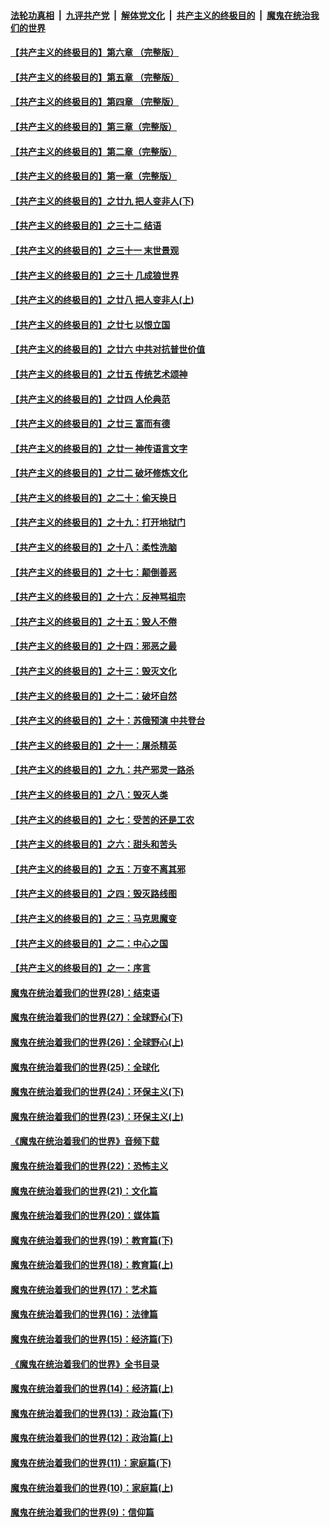 

####  [法轮功真相](../../../../basic/blob/master/README.md?t=05300530) &nbsp;|&nbsp; [九评共产党](../../../../9ping.md/blob/master/README.md?t=05300530) &nbsp;|&nbsp; [解体党文化](../../../../jtdwh.md/blob/master/README.md?t=05300530)  &nbsp;|&nbsp; [共产主义的终极目的](../../../../gczydzjmd.md/blob/master/README.md?t=05300530) &nbsp;|&nbsp; [魔鬼在统治我们的世界](../../../../mgztzwmdsj.md/blob/master/README.md?t=05300530) 

#### [【共产主义的终极目的】第六章 （完整版）](../pages/nsc422/n11428913.md?t=05300530) 

#### [【共产主义的终极目的】第五章 （完整版）](../pages/nsc422/n11428912.md?t=05300530) 

#### [【共产主义的终极目的】第四章 （完整版）](../pages/nsc422/n11428907.md?t=05300530) 

#### [【共产主义的终极目的】第三章（完整版）](../pages/nsc422/n11428848.md?t=05300530) 

#### [【共产主义的终极目的】第二章（完整版）](../pages/nsc422/n11428831.md?t=05300530) 

#### [【共产主义的终极目的】第一章（完整版）](../pages/nsc422/n11417651.md?t=05300530) 

#### [【共产主义的终极目的】之廿九 把人变非人(下)](../pages/nsc422/n11344140.md?t=05300530) 

#### [【共产主义的终极目的】之三十二 结语](../pages/nsc422/n11360535.md?t=05300530) 

#### [【共产主义的终极目的】之三十一 末世景观](../pages/nsc422/n11351129.md?t=05300530) 

#### [【共产主义的终极目的】之三十 几成狼世界](../pages/nsc422/n11348280.md?t=05300530) 

#### [【共产主义的终极目的】之廿八 把人变非人(上)](../pages/nsc422/n11340492.md?t=05300530) 

#### [【共产主义的终极目的】之廿七 以恨立国](../pages/nsc422/n11336944.md?t=05300530) 

#### [【共产主义的终极目的】之廿六 中共对抗普世价值](../pages/nsc422/n11324785.md?t=05300530) 

#### [【共产主义的终极目的】之廿五 传统艺术颂神](../pages/nsc422/n11296396.md?t=05300530) 

#### [【共产主义的终极目的】之廿四 人伦典范](../pages/nsc422/n11296397.md?t=05300530) 

#### [【共产主义的终极目的】之廿三 富而有德](../pages/nsc422/n11283598.md?t=05300530) 

#### [【共产主义的终极目的】之廿一 神传语言文字](../pages/nsc422/n11263265.md?t=05300530) 

#### [【共产主义的终极目的】之廿二 破坏修炼文化](../pages/nsc422/n11245728.md?t=05300530) 

#### [【共产主义的终极目的】之二十：偷天换日](../pages/nsc422/n11238846.md?t=05300530) 

#### [【共产主义的终极目的】之十九：打开地狱门](../pages/nsc422/n11206376.md?t=05300530) 

#### [【共产主义的终极目的】之十八：柔性洗脑](../pages/nsc422/n11199994.md?t=05300530) 

#### [【共产主义的终极目的】之十七：颠倒善恶](../pages/nsc422/n11179782.md?t=05300530) 

#### [【共产主义的终极目的】之十六：反神骂祖宗](../pages/nsc422/n11166798.md?t=05300530) 

#### [【共产主义的终极目的】之十五：毁人不倦](../pages/nsc422/n11166792.md?t=05300530) 

#### [【共产主义的终极目的】之十四：邪恶之最](../pages/nsc422/n11150249.md?t=05300530) 

#### [【共产主义的终极目的】之十三：毁灭文化](../pages/nsc422/n11135227.md?t=05300530) 

#### [【共产主义的终极目的】之十二：破坏自然](../pages/nsc422/n11135214.md?t=05300530) 

#### [【共产主义的终极目的】之十：苏俄预演 中共登台](../pages/nsc422/n11118424.md?t=05300530) 

#### [【共产主义的终极目的】之十一：屠杀精英](../pages/nsc422/n11118442.md?t=05300530) 

#### [【共产主义的终极目的】之九：共产邪灵一路杀](../pages/nsc422/n11114139.md?t=05300530) 

#### [【共产主义的终极目的】之八：毁灭人类](../pages/nsc422/n11108503.md?t=05300530) 

#### [【共产主义的终极目的】之七：受苦的还是工农](../pages/nsc422/n11101809.md?t=05300530) 

#### [【共产主义的终极目的】之六：甜头和苦头](../pages/nsc422/n11096971.md?t=05300530) 

#### [【共产主义的终极目的】之五：万变不离其邪](../pages/nsc422/n11091285.md?t=05300530) 

#### [【共产主义的终极目的】之四：毁灭路线图](../pages/nsc422/n11086284.md?t=05300530) 

#### [【共产主义的终极目的】之三：马克思魔变](../pages/nsc422/n11061941.md?t=05300530) 

#### [【共产主义的终极目的】之二：中心之国](../pages/nsc422/n11047728.md?t=05300530) 

#### [【共产主义的终极目的】之一：序言](../pages/nsc422/n11086077.md?t=05300530) 

#### [魔鬼在统治着我们的世界(28)：结束语](../pages/nsc422/n10936246.md?t=05300530) 

#### [魔鬼在统治着我们的世界(27)：全球野心(下)](../pages/nsc422/n10928319.md?t=05300530) 

#### [魔鬼在统治着我们的世界(26)：全球野心(上)](../pages/nsc422/n10900318.md?t=05300530) 

#### [魔鬼在统治着我们的世界(25)：全球化](../pages/nsc422/n10788205.md?t=05300530) 

#### [魔鬼在统治着我们的世界(24)：环保主义(下)](../pages/nsc422/n10695307.md?t=05300530) 

#### [魔鬼在统治着我们的世界(23)：环保主义(上)](../pages/nsc422/n10688613.md?t=05300530) 

#### [《魔鬼在统治着我们的世界》音频下载](../pages/nsc422/n10635553.md?t=05300530) 

#### [魔鬼在统治着我们的世界(22)：恐怖主义](../pages/nsc422/n10614727.md?t=05300530) 

#### [魔鬼在统治着我们的世界(21)：文化篇](../pages/nsc422/n10597706.md?t=05300530) 

#### [魔鬼在统治着我们的世界(20)：媒体篇](../pages/nsc422/n10586579.md?t=05300530) 

#### [魔鬼在统治着我们的世界(19)：教育篇(下)](../pages/nsc422/n10564808.md?t=05300530) 

#### [魔鬼在统治着我们的世界(18)：教育篇(上)](../pages/nsc422/n10526970.md?t=05300530) 

#### [魔鬼在统治着我们的世界(17)：艺术篇](../pages/nsc422/n10499093.md?t=05300530) 

#### [魔鬼在统治着我们的世界(16)：法律篇](../pages/nsc422/n10485969.md?t=05300530) 

#### [魔鬼在统治着我们的世界(15)：经济篇(下)](../pages/nsc422/n10469975.md?t=05300530) 

#### [《魔鬼在统治着我们的世界》全书目录](../pages/nsc422/n10464261.md?t=05300530) 

#### [魔鬼在统治着我们的世界(14)：经济篇(上)](../pages/nsc422/n10457370.md?t=05300530) 

#### [魔鬼在统治着我们的世界(13)：政治篇(下)](../pages/nsc422/n10448270.md?t=05300530) 

#### [魔鬼在统治着我们的世界(12)：政治篇(上)](../pages/nsc422/n10444576.md?t=05300530) 

#### [魔鬼在统治着我们的世界(11)：家庭篇(下)](../pages/nsc422/n10440961.md?t=05300530) 

#### [魔鬼在统治着我们的世界(10)：家庭篇(上)](../pages/nsc422/n10435448.md?t=05300530) 

#### [魔鬼在统治着我们的世界(9)：信仰篇](../pages/nsc422/n10432159.md?t=05300530) 

